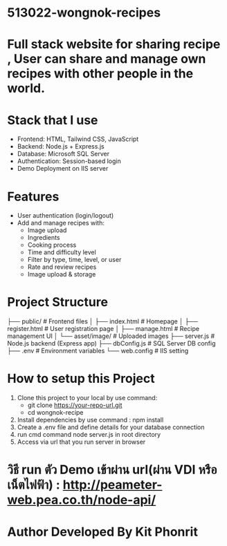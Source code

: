 # 513022-wongnok-recipes
# Full stack website for sharing recipe , User can share and manage own recipes with other people in the world.
# Stack that I use
  - Frontend: HTML, Tailwind CSS, JavaScript
  - Backend: Node.js + Express.js
  - Database: Microsoft SQL Server
  - Authentication: Session-based login
  - Demo Deployment on IIS server
# Features
  - User authentication (login/logout)
  - Add and manage recipes with:
    * Image upload
    * Ingredients
    * Cooking process
    * Time and difficulty level
    * Filter by type, time, level, or user
    * Rate and review recipes
    * Image upload & storage
# Project Structure
├── public/                 # Frontend files
│   ├── index.html          # Homepage
│   ├── register.html       # User registration page
│   ├── manage.html         # Recipe management UI
│   └── asset/image/        # Uploaded images
├── server.js               # Node.js backend (Express app)
├── dbConfig.js             # SQL Server DB config
├── .env                    # Environment variables
└── web.config              # IIS setting
# How to setup this Project
  1. Clone this project to your local by use command:
     - git clone https://your-repo-url.git
     - cd wongnok-recipe
  2. Install dependencies by use command : npm install
  3. Create a .env file and define details for your database connection
  4. run cmd command node server.js in root directory
  5. Access via url that you run server in browser 
# วิธี run ตัว Demo เข้าผ่าน url(ผ่าน VDI หรือ เน็ตไฟฟ้า) : http://peameter-web.pea.co.th/node-api/
# Author Developed By Kit Phonrit
